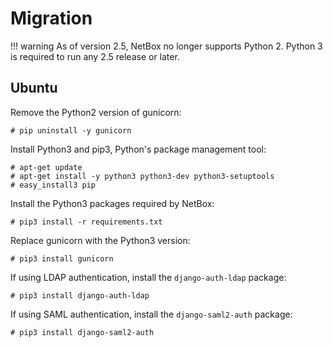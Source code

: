 # Migration

!!! warning
    As of version 2.5, NetBox no longer supports Python 2. Python 3 is required to run any 2.5 release or later.

## Ubuntu

Remove the Python2 version of gunicorn:

```no-highlight
# pip uninstall -y gunicorn
```

Install Python3 and pip3, Python's package management tool:

```no-highlight
# apt-get update
# apt-get install -y python3 python3-dev python3-setuptools
# easy_install3 pip
```

Install the Python3 packages required by NetBox:

```no-highlight
# pip3 install -r requirements.txt
```

Replace gunicorn with the Python3 version:

```no-highlight
# pip3 install gunicorn
```

If using LDAP authentication, install the `django-auth-ldap` package:

```no-highlight
# pip3 install django-auth-ldap
```

If using SAML authentication, install the `django-saml2-auth` package:

```no-highlight
# pip3 install django-saml2-auth
```
